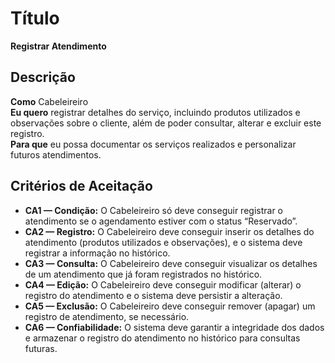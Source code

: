 # Título  
**Registrar Atendimento**

## Descrição  
**Como** Cabeleireiro  
**Eu quero** registrar detalhes do serviço, incluindo produtos utilizados e observações sobre o cliente, além de poder consultar, alterar e excluir este registro.  
**Para que** eu possa documentar os serviços realizados e personalizar futuros atendimentos.

## Critérios de Aceitação  
- **CA1 — Condição:** O Cabeleireiro só deve conseguir registrar o atendimento se o agendamento estiver com o status “Reservado”.  
- **CA2 — Registro:** O Cabeleireiro deve conseguir inserir os detalhes do atendimento (produtos utilizados e observações), e o sistema deve registrar a informação no histórico.  
- **CA3 — Consulta:** O Cabeleireiro deve conseguir visualizar os detalhes de um atendimento que já foram registrados no histórico.  
- **CA4 — Edição:** O Cabeleireiro deve conseguir modificar (alterar) o registro do atendimento e o sistema deve persistir a alteração.  
- **CA5 — Exclusão:** O Cabeleireiro deve conseguir remover (apagar) um registro de atendimento, se necessário.  
- **CA6 — Confiabilidade:** O sistema deve garantir a integridade dos dados e armazenar o registro do atendimento no histórico para consultas futuras.
